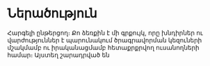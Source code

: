 # Ներածություն

Հարգելի ընթերցող։ Քո ձեռքին է մի գրքույկ, որը խնդիրներ ու վարժություններ է պարունակում ծրագրավորման կեզուների մշակմամբ ու իրականացմամբ հետաքրքրվող ուսանողների համար։ Այստեղ շարադրված են 
